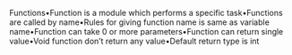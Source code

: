 Functions•Function is a module which performs a specific task•Functions are called by name•Rules for giving function name is same as variable name•Function can take 0 or more parameters•Function can return single value•Void function don’t return any value•Default return type is int